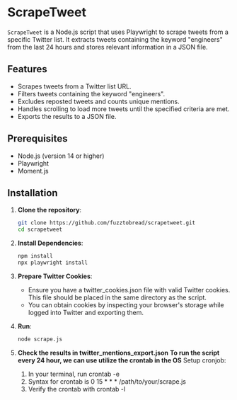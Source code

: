 # ScrapeTweet

`ScrapeTweet` is a Node.js script that uses Playwright to scrape tweets from a specific Twitter list. It extracts tweets containing the keyword "engineers" from the last 24 hours and stores relevant information in a JSON file.

## Features

- Scrapes tweets from a Twitter list URL.
- Filters tweets containing the keyword "engineers".
- Excludes reposted tweets and counts unique mentions.
- Handles scrolling to load more tweets until the specified criteria are met.
- Exports the results to a JSON file.

## Prerequisites

- Node.js (version 14 or higher)
- Playwright
- Moment.js

## Installation

1. **Clone the repository**:

   ```bash
   git clone https://github.com/fuzztobread/scrapetweet.git
   cd scrapetweet
2. **Install Dependencies**:
   ```bash
   npm install
   npx playwright install
3. **Prepare Twitter Cookies**:
   - Ensure you have a twitter_cookies.json file with valid Twitter cookies. This file should be placed in the same directory as the script.
   - You can obtain cookies by inspecting your browser's storage while logged into Twitter and exporting them.
4. **Run**:
   ```bash
   node scrape.js
5. **Check the results in twitter_mentions_export.json**
   **To run the script every 24 hour, we can use utilize the crontab in the OS**
   Setup cronjob:
   1. In your terminal, run crontab -e
   2. Syntax for crontab is 0 15 * * * /path/to/your/scrape.js
   3. Verify the crontab with crontab -l

